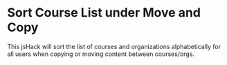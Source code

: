 # Sort Course List under Move and Copy
This jsHack will sort the list of courses and organizations alphabetically for all users when copying or moving content between courses/orgs.